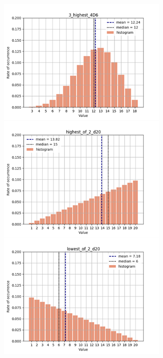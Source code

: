 
![attribute_roll](3_highest_4D6.png)
![advantage](highest_of_2_d20.png)
![disadvantage](lowest_of_2_d20.png)

